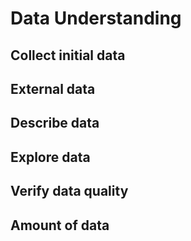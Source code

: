# Data Understanding

## Collect initial data

<!---Acquire the data (or access to the data) listed in the project resources.
This initial collection includes data loading, if necessary for data understanding.
For example, if you use a specific tool for data understanding, it makes perfect
sense to load your data into this tool. This effort possibly leads to initial data
preparation steps.
List the dataset(s) acquired, together with their locations, the methods used to
acquire them, and any problems encountered. Record problems encountered and any
resolutions achieved. This will aid with future replication of this project or
with the execution of similar future projects.

>	Indeed it's a pain downloading huge files. Especially when there are connection issues. I used "wget" to download the dataset with an option "-c" for resuming capability in case the download fails.  You would need to save the cookies in the page using a chrome extension Chrome Extension  save the cookies as cookies.txt from the extension  Then you can download the files by using the following command

	wget -c -x --load-cookies cookies.txt https://www.kaggle.com/c/dstl-satellite-imagery-feature-detection/data?train_wkt.csv.zip

--->

## External data

<!--- It is allowed in this challenge? If so write it here ideas of how to find
it and if people have already posted it on the forum describe it. --->

## Describe data

<!---Describe the data that has been acquired, including the format of the data,
the quantity of data (for example, the number of records and fields in each table),
the identities of the fields, and any other surface features which have been
discovered. Evaluate whether the data acquired satisfies the relevant requirements. --->

## Explore data

<!---This task addresses data mining questions using querying, visualization,
and reporting techniques. These include distribution of key attributes (for example,
the target attribute of a prediction task) relationships between pairs or small
numbers of attributes, results of simple aggregations, properties of significant
sub-populations, and simple statistical analyses.

Some techniques:
* Features and their importance
* Clustering
* Train/test data distribution
* Intuitions about the data
--->

## Verify data quality

<!---Examine the quality of the data, addressing questions such as: Is the data
complete (does it cover all the cases required)? Is it correct, or does it contain
errors and, if there are errors, how common are they? Are there missing values in
the data? If so, how are they represented, where do they occur, and how common are they? --->

## Amount of data

<!---
How big is the train dataset? How compared to the test set?
Is enough for DL?
--->
